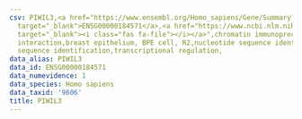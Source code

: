 ```yaml
---
csv: PIWIL3,<a href="https://www.ensembl.org/Homo_sapiens/Gene/Summary?db=core;g=ENSG00000184571"
  target="_blank">ENSG00000184571</a>,<a href="https://www.ncbi.nlm.nih.gov/pubmed/22863008"
  target="_blank"><i class="fas fa-file"></i></a>",chromatin immunoprecipitation assay,direct
  interaction,breast epithelium, BPE cell, R2,nucleotide sequence identification,nucleotide
  sequence identification,transcriptional regulation,
data_alias: PIWIL3
data_id: ENSG00000184571
data_numevidence: 1
data_species: Homo sapiens
data_taxid: '9606'
title: PIWIL3
---
```

